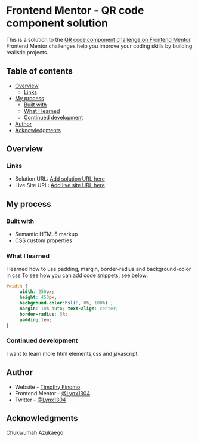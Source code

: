 # Frontend Mentor - QR code component solution

This is a solution to the [QR code component challenge on Frontend Mentor](https://www.frontendmentor.io/challenges/qr-code-component-iux_sIO_H). Frontend Mentor challenges help you improve your coding skills by building realistic projects. 

## Table of contents

- [Overview](#overview)
  - [Links](#links)
- [My process](#my-process)
  - [Built with](#built-with)
  - [What I learned](#what-i-learned)
  - [Continued development](#continued-development)
- [Author](#author)
- [Acknowledgments](#acknowledgments)


## Overview

### Links

- Solution URL: [Add solution URL here](https://your-solution-url.com)
- Live Site URL: [Add live site URL here](https://your-live-site-url.com)

## My process

### Built with

- Semantic HTML5 markup
- CSS custom properties


### What I learned

I learned how to use padding, margin, border-radius and background-color in css
To see how you can add code snippets, see below:

```css
#width {
     width: 250px; 
     height: 450px; 
     background-color:hsl(0, 0%, 100%) ; 
     margin: 10% auto; text-align: center; 
     border-radius: 5%; 
     padding:1em;
}

```
### Continued development

I want to learn more html elements,css and javascript.


## Author

- Website - [Timothy Finomo](https://www.your-site.com)
- Frontend Mentor - [@Lynx1304](https://www.frontendmentor.io/profile/Lynx1304)
- Twitter - [@Lynx1304](https://www.twitter.com/Lynx1304)

## Acknowledgments

Chukwumah Azukaego